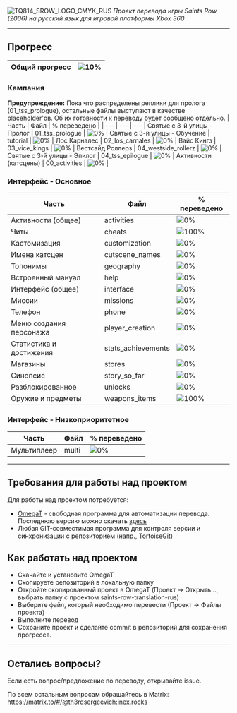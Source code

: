 ![TQ814_SROW_LOGO_CMYK_RUS](https://user-images.githubusercontent.com/46522630/198362309-80df253c-20a8-4d3d-9c49-b4f9e2fa45ca.png)
*Проект перевода игры Saints Row (2006) на русский язык для игровой платформы Xbox 360*
***
## Прогресс
| Общий прогресс | ![10%](https://progress-bar.dev/10/?width=200) |
| --- | --- |
### Кампания
**Предупреждение:** Пока что распределены реплики для пролога (01_tss_prologue), остальные файлы выступают в качестве placeholder'ов. Об их готовности к переводу будет сообщено отдельно.
| Часть | Файл | % переведено |
| --- | --- | --- |
Святые с 3-й улицы - Пролог | 01_tss_prologue | ![0%](https://progress-bar.dev/100/?width=200) |
Святые с 3-й улицы - Обучение | tutorial | ![0%](https://progress-bar.dev/0/?width=200) |
Лос Карналес | 02_los_carnales | ![0%](https://progress-bar.dev/0/?width=200) |
Вайс Кингз | 03_vice_kings | ![0%](https://progress-bar.dev/0/?width=200) |
Вестсайд Роллерз | 04_westside_rollerz | ![0%](https://progress-bar.dev/0/?width=200) |
Святые с 3-й улицы - Эпилог | 04_tss_epilogue | ![0%](https://progress-bar.dev/0/?width=200) |
Активности (катсцены) | 00_activities | ![0%](https://progress-bar.dev/0/?width=200) |
### Интерфейс - Основное
| Часть | Файл | % переведено |
| --- | --- | --- |
| Активности (общее) | activities | ![0%](https://progress-bar.dev/0/?width=200) |
| Читы | cheats | ![100%](https://progress-bar.dev/100/?width=200) |
| Кастомизация | customization | ![0%](https://progress-bar.dev/0/?width=200) |
| Имена катсцен | cutscene_names | ![0%](https://progress-bar.dev/0/?width=200) |
| Топонимы | geography | ![0%](https://progress-bar.dev/0/?width=200) |
| Встроенный мануал | help | ![0%](https://progress-bar.dev/0/?width=200) |
| Интерфейс (общее) | interface | ![0%](https://progress-bar.dev/0/?width=200) |
| Миссии | missions | ![0%](https://progress-bar.dev/0/?width=200) |
| Телефон | phone | ![0%](https://progress-bar.dev/0/?width=200) |
| Меню создания персонажа | player_creation | ![0%](https://progress-bar.dev/0/?width=200) |
| Статистика и достижения | stats_achievements | ![0%](https://progress-bar.dev/0/?width=200) |
| Магазины | stores | ![0%](https://progress-bar.dev/0/?width=200) |
| Синопсис | story_so_far | ![0%](https://progress-bar.dev/0/?width=200) |
| Разблокированное | unlocks | ![0%](https://progress-bar.dev/0/?width=200) |
| Оружие и предметы | weapons_items | ![100%](https://progress-bar.dev/100/?width=200) |
### Интерфейс - Низкоприоритетное
| Часть | Файл | % переведено | 
| --- | --- | --- |
| Мультиплеер | multi | ![0%](https://progress-bar.dev/0/?width=200) |
***
## Требования для работы над проектом
Для работы над проектом потребуется:
- [OmegaT](http://omegat.org/ru/) - свободная программа для автоматизации перевода. Последнюю версию можно скачать [здесь](http://omegat.org/ru/download)
- Любая GIT-совместимая программа для контроля версии и синхронизации с репозиторием (напр., [TortoiseGit](https://tortoisegit.org/))
## Как работать над проектом
- Скачайте и установите OmegaT
- Скопируете репозиторий в локальную папку
- Откройте скопированный проект в OmegaT (Проект -> Открыть..., выбрать папку с проектом saints-row-translation-rus)
- Выберите файл, который необходимо перевести (Проект -> Файлы проекта)
- Выполните перевод
- Сохраните проект и сделайте commit в репозиторий для сохранения прогресса.

***
## Остались вопросы?
Если есть вопрос/предложение по переводу, открывайте issue.

По всем остальным вопросам обращайтесь в Matrix: https://matrix.to/#/@th3rdsergeevich:inex.rocks
